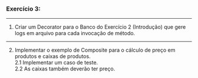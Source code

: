 ### Exercício 3:  
___
1. Criar um Decorator para o Banco do Exercício 2
   (Introdução) que gere logs em arquivo para cada
   invocação de método.  
   
___

2. Implementar o exemplo de Composite para o
   cálculo de preço em produtos e caixas de
   produtos.  
    2.1 Implementar um caso de teste.  
    2.2 As caixas também deverão ter preço.